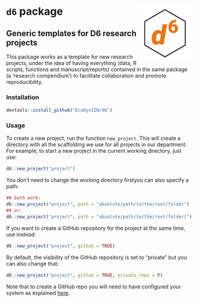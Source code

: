 
# `d6` package <img src='man/figures/hexlogo_pure.png' align="right" height="151.5" /></a>

## Generic templates for D6 research projects

This package works as a template for new research projects, under the
idea of having everything (data, R scripts, functions and
manuscript/reports) contained in the same package (a ‘research
compendium’) to facilitate collaboration and promote reproducibility.

### Installation

``` r
devtools::install_github("EcoDynIZW/d6")
```

### Usage

To create a new project, run the function `new_project`. This will
create a directory with all the scaffolding we use for all projects in
our department. For example, to start a new project in the current
working directory, just use:

``` r
d6::new_project("project")
```

You don’t need to change the working directory firstyou can also specify
a path:

``` r
## both work:
d6::new_project("project", path = "absolute/path/to/the/root/folder")
## or:
d6::new_project("project", path = "absolute/path/to/the/root/folder/")
```

If you want to create a GitHub repository for the project at the same
time, use instead:

``` r
d6::new_project("project", github = TRUE)
```

By default, the visibility of the GitHub repository is set to “private”
but you can also change that:

``` r
d6::new_project("project", github = TRUE, private_repo = F)
```

Note that to create a GitHub repo you will need to have configured your
system as explained
[here](http://www.rdocumentation.org/packages/devtools/functions/use_github).

